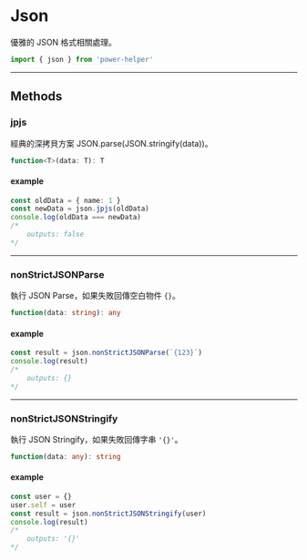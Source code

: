 # Json

優雅的 JSON 格式相關處理。

```ts
import { json } from 'power-helper'
```

---

## Methods

### jpjs

經典的深拷貝方案 JSON.parse(JSON.stringify(data))。

```ts
function<T>(data: T): T
```

#### example

```ts
const oldData = { name: 1 }
const newData = json.jpjs(oldData)
console.log(oldData === newData)
/*
    outputs: false
*/
```

---

### nonStrictJSONParse

執行 JSON Parse，如果失敗回傳空白物件 `{}`。

```ts
function(data: string): any
```

#### example

```ts
const result = json.nonStrictJSONParse(`{123}`)
console.log(result)
/*
    outputs: {}
*/
```

---

### nonStrictJSONStringify

執行 JSON Stringify，如果失敗回傳字串 `'{}'`。

```ts
function(data: any): string
```

#### example

```ts
const user = {}
user.self = user
const result = json.nonStrictJSONStringify(user)
console.log(result)
/*
    outputs: '{}'
*/
```
